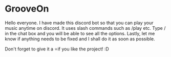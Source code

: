 # GrooveOn
Hello everyone. I have made this discord bot so that you can play your music anytime on discord.
It uses slash commands such as /play etc. Type / in the chat box and you will be able to see all the options. 
Lastly, let me know if anything needs to be fixed and I shall do it as soon as possible.


Don't forget to give it a ⭐if you like the project! :D
